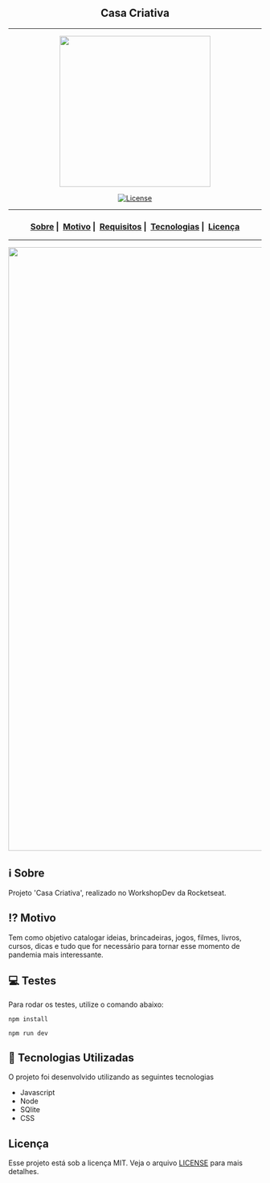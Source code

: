 <h2 align="center">Casa Criativa</h2>

___


<p align="center">
  <img src="https://i.postimg.cc/3wyGmG02/logo.png" width="300" heigth="300">
</p>


<p align="center">
  <a href="LICENSE">
    <img alt="License" src="https://img.shields.io/badge/license-MIT-%23F8952D">
  </a>
</p>

___

<h3 align="center">
  <a href="#information_source-sobre">Sobre</a>&nbsp;|&nbsp;
  <a href="#interrobang-motivo">Motivo</a>&nbsp;|&nbsp;
  <a href="#seedling-requisitos-mínimos">Requisitos</a>&nbsp;|&nbsp;
  <a href="#rocket-tecnologias-utilizadas">Tecnologias</a>&nbsp;|&nbsp;
  <a href="#licença">Licença</a>
</h3>

___

<img src="https://readme-maker.herokuapp.com/uploads/2211417f3bf9f3bd-Untitled.gif" width="1200">

## :information_source: Sobre

Projeto 'Casa Criativa', realizado no WorkshopDev da Rocketseat.

## :interrobang: Motivo

Tem como objetivo catalogar ideias, brincadeiras, jogos, filmes, livros, cursos, dicas e tudo que for necessário para tornar esse momento de pandemia mais interessante.

## 💻 Testes
  Para rodar os testes, utilize o comando abaixo:
  
```shell
npm install
```

```shell
npm run dev
```

## :rocket: Tecnologias Utilizadas 

O projeto foi desenvolvido utilizando as seguintes tecnologias

- Javascript
- Node
- SQlite
- CSS


## Licença 

Esse projeto está sob a licença MIT. Veja o arquivo [LICENSE](LICENSE) para mais detalhes.
